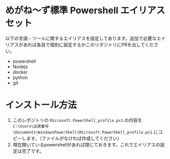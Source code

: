 
# めがね～ず標準 Powershell エイリアスセット

以下の言語・ツールに関するエイリアスを設定してあります。追加で必要なエイリアスがあれば各自で個別に設定するかこのリポジトリにPRを出してください。

- powershell
- Nodejs
- docker
- python
- git

# インストール方法

1. このレポジトリの `Microsoft.PowerShell_profile.ps1` の内容を `C:\Users\出席番号\Documents\WindowsPowerShell\Microsoft.PowerShell_profile.ps1` にコピーします。（ファイルがなければ作成してください）
2. 現在開いているpowershellがあれば閉じておきます。これでエイリアスの設定は完了です。

